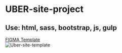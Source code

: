 # UBER-site-project
<h2> Use: html, sass, bootstrap, js, gulp </h2>
<a href="https://www.figma.com/file/dg9dELxn08XckBt0XAiwgG/UBER_course-(Copy)?node-id=539%3A3">FIGMA Template</a>
<br>
<img src="https://github.com/vowleonoff/UBER-site-project/blob/main/Uber-site-template.jpg" alt="Uber-site-template">
